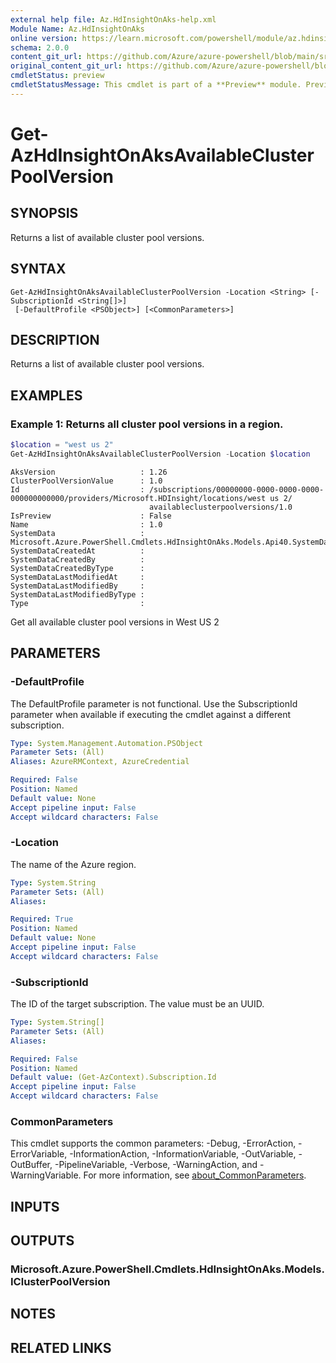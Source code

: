 ```yaml
---
external help file: Az.HdInsightOnAks-help.xml
Module Name: Az.HdInsightOnAks
online version: https://learn.microsoft.com/powershell/module/az.hdinsightonaks/get-azhdinsightonaksavailableclusterpoolversion
schema: 2.0.0
content_git_url: https://github.com/Azure/azure-powershell/blob/main/src/HdInsightOnAks/HdInsightOnAks/help/Get-AzHdInsightOnAksAvailableClusterPoolVersion.md
original_content_git_url: https://github.com/Azure/azure-powershell/blob/main/src/HdInsightOnAks/HdInsightOnAks/help/Get-AzHdInsightOnAksAvailableClusterPoolVersion.md
cmdletStatus: preview
cmdletStatusMessage: This cmdlet is part of a **Preview** module. Preview versions aren't recommended for use in production environments. For more information, see https://aka.ms/azps-refstatus.
---
```


# Get-AzHdInsightOnAksAvailableClusterPoolVersion

## SYNOPSIS
Returns a list of available cluster pool versions.

## SYNTAX

```
Get-AzHdInsightOnAksAvailableClusterPoolVersion -Location <String> [-SubscriptionId <String[]>]
 [-DefaultProfile <PSObject>] [<CommonParameters>]
```

## DESCRIPTION
Returns a list of available cluster pool versions.

## EXAMPLES

### Example 1: Returns all cluster pool versions in a region.
```powershell
$location = "west us 2"
Get-AzHdInsightOnAksAvailableClusterPoolVersion -Location $location
```

```output
AksVersion                   : 1.26
ClusterPoolVersionValue      : 1.0
Id                           : /subscriptions/00000000-0000-0000-0000-000000000000/providers/Microsoft.HDInsight/locations/west us 2/
                               availableclusterpoolversions/1.0
IsPreview                    : False
Name                         : 1.0
SystemData                   : Microsoft.Azure.PowerShell.Cmdlets.HdInsightOnAks.Models.Api40.SystemData
SystemDataCreatedAt          :
SystemDataCreatedBy          :
SystemDataCreatedByType      :
SystemDataLastModifiedAt     :
SystemDataLastModifiedBy     :
SystemDataLastModifiedByType :
Type                         :
```

Get all available cluster pool versions in West US 2

## PARAMETERS

### -DefaultProfile
The DefaultProfile parameter is not functional.
Use the SubscriptionId parameter when available if executing the cmdlet against a different subscription.

```yaml
Type: System.Management.Automation.PSObject
Parameter Sets: (All)
Aliases: AzureRMContext, AzureCredential

Required: False
Position: Named
Default value: None
Accept pipeline input: False
Accept wildcard characters: False
```

### -Location
The name of the Azure region.

```yaml
Type: System.String
Parameter Sets: (All)
Aliases:

Required: True
Position: Named
Default value: None
Accept pipeline input: False
Accept wildcard characters: False
```

### -SubscriptionId
The ID of the target subscription.
The value must be an UUID.

```yaml
Type: System.String[]
Parameter Sets: (All)
Aliases:

Required: False
Position: Named
Default value: (Get-AzContext).Subscription.Id
Accept pipeline input: False
Accept wildcard characters: False
```

### CommonParameters
This cmdlet supports the common parameters: -Debug, -ErrorAction, -ErrorVariable, -InformationAction, -InformationVariable, -OutVariable, -OutBuffer, -PipelineVariable, -Verbose, -WarningAction, and -WarningVariable. For more information, see [about_CommonParameters](http://go.microsoft.com/fwlink/?LinkID=113216).

## INPUTS

## OUTPUTS

### Microsoft.Azure.PowerShell.Cmdlets.HdInsightOnAks.Models.IClusterPoolVersion

## NOTES

## RELATED LINKS
